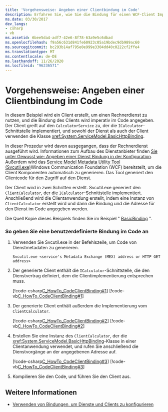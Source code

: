 ```yaml
---
title: 'Vorgehensweise: Angeben einer Clientbindung im Code'
description: Erfahren Sie, wie Sie die Bindung für einen WCF-Client Imperativ im Code angeben. Der Client greift in diesem Beispiel auf einen Dienst zu.
ms.date: 03/30/2017
dev_langs:
- csharp
- vb
ms.assetid: 6bee5da4-adf7-42e6-8f78-63a9e5c6dbad
ms.openlocfilehash: f9a56c631d841fe60923c05a19bdec9db989ac60
ms.sourcegitcommit: bc293b14af795e0e999e3304dd40c0222cf2ffe4
ms.translationtype: MT
ms.contentlocale: de-DE
ms.lasthandoff: 11/26/2020
ms.locfileid: "96236571"
---
```

# <a name="how-to-specify-a-client-binding-in-code"></a>Vorgehensweise: Angeben einer Clientbindung im Code

In diesem Beispiel wird ein Client erstellt, um einen Rechnerdienst zu nutzen, und die Bindung des Clients wird imperativ im Code angegeben. Der Client greift auf den `CalculatorService` zu, der die `ICalculator`-Schnittstelle implementiert, und sowohl der Dienst als auch der Client verwenden die Klasse <xref:System.ServiceModel.BasicHttpBinding>.  
  
 In dieser Prozedur wird davon ausgegangen, dass der Rechnerdienst ausgeführt wird. Informationen zum Aufbau des Dienstanbieter finden [Sie unter Gewusst wie: Angeben einer Dienst Bindung in der Konfiguration](how-to-specify-a-service-binding-in-configuration.md). Außerdem wird das [Service Model Metadata Utility Tool (Svcutil.exe)](servicemodel-metadata-utility-tool-svcutil-exe.md)Windows Communication Foundation (WCF) bereitstellt, um die Client Komponenten automatisch zu generieren. Das Tool generiert den Clientcode für den Zugriff auf den Dienst.  
  
 Der Client wird in zwei Schritten erstellt. Svcutil.exe generiert den `ClientCalculator`, der die `ICalculator`-Schnittstelle implementiert. Anschließend wird die Clientanwendung erstellt, indem eine Instanz von `ClientCalculator` erstellt wird und dann die Bindung und die Adresse für den Dienst im Code angegeben werden.  
  
 Die Quell Kopie dieses Beispiels finden Sie im Beispiel " [BasicBinding](./samples/basicbinding.md) ".  
  
### <a name="to-specify-a-custom-binding-in-code"></a>So geben Sie eine benutzerdefinierte Bindung im Code an  
  
1. Verwenden Sie Svcutil.exe in der Befehlszeile, um Code von Dienstmetadaten zu generieren.  
  
    ```console  
    Svcutil.exe <service's Metadata Exchange (MEX) address or HTTP GET address>
    ```  
  
2. Der generierte Client enthält die `ICalculator`-Schnittstelle, die den Dienstvertrag definiert, dem die Clientimplementierung entsprechen muss.  
  
     [!code-csharp[C_HowTo_CodeClientBinding#1](../../../samples/snippets/csharp/VS_Snippets_CFX/c_howto_codeclientbinding/cs/client.cs#1)]
     [!code-vb[C_HowTo_CodeClientBinding#1](../../../samples/snippets/visualbasic/VS_Snippets_CFX/c_howto_codeclientbinding/vb/client.vb#1)]  
  
3. Der generierte Client enthält außerdem die Implementierung vom `ClientCalculator`.  
  
     [!code-csharp[C_HowTo_CodeClientBinding#2](../../../samples/snippets/csharp/VS_Snippets_CFX/c_howto_codeclientbinding/cs/client.cs#2)]
     [!code-vb[C_HowTo_CodeClientBinding#2](../../../samples/snippets/visualbasic/VS_Snippets_CFX/c_howto_codeclientbinding/vb/client.vb#2)]  
  
4. Erstellen Sie eine Instanz des `ClientCalculator`, der die <xref:System.ServiceModel.BasicHttpBinding>-Klasse in einer Clientanwendung verwendet, und rufen Sie anschließend die Dienstvorgänge an der angegebenen Adresse auf.  
  
     [!code-csharp[C_HowTo_CodeClientBinding#3](../../../samples/snippets/csharp/VS_Snippets_CFX/c_howto_codeclientbinding/cs/client.cs#3)]
     [!code-vb[C_HowTo_CodeClientBinding#3](../../../samples/snippets/visualbasic/VS_Snippets_CFX/c_howto_codeclientbinding/vb/client.vb#3)]  
  
5. Kompilieren Sie den Code, und führen Sie den Client aus.  
  
## <a name="see-also"></a>Weitere Informationen

- [Verwenden von Bindungen, um Dienste und Clients zu konfigurieren](using-bindings-to-configure-services-and-clients.md)

